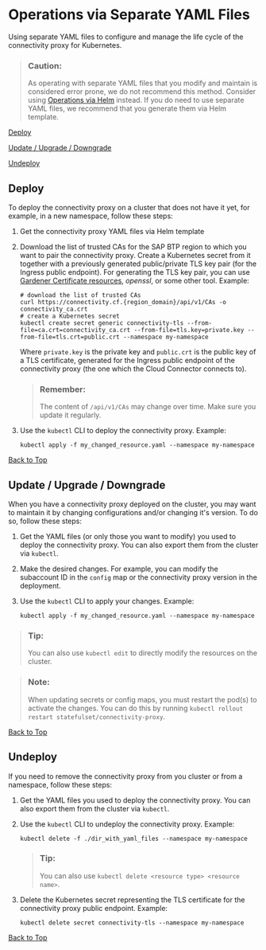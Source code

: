<!-- loio2b0002b968e741a28765b8245d00ba8d -->

# Operations via Separate YAML Files 

Using separate YAML files to configure and manage the life cycle of the connectivity proxy for Kubernetes.

> ### Caution:  
> As operating with separate YAML files that you modify and maintain is considered error prone, we do not recommend this method. Consider using [Operations via Helm](operations-via-helm-23fc110.md) instead. If you do need to use separate YAML files, we recommend that you generate them via Helm template.

[Deploy](operations-via-separate-yaml-files-2b0002b.md#loio2b0002b968e741a28765b8245d00ba8d__deploy)

[Update / Upgrade / Downgrade](operations-via-separate-yaml-files-2b0002b.md#loio2b0002b968e741a28765b8245d00ba8d__update)

[Undeploy](operations-via-separate-yaml-files-2b0002b.md#loio2b0002b968e741a28765b8245d00ba8d__undeploy)



<a name="loio2b0002b968e741a28765b8245d00ba8d__deploy"/>

## Deploy

To deploy the connectivity proxy on a cluster that does not have it yet, for example, in a new namespace, follow these steps:

1.  Get the connectivity proxy YAML files via Helm template
2.  Download the list of trusted CAs for the SAP BTP region to which you want to pair the connectivity proxy. Create a Kubernetes secret from it together with a previously generated public/private TLS key pair \(for the Ingress public endpoint\). For generating the TLS key pair, you can use [Gardener Certificate resources](https://github.com/gardener/cert-management#requesting-a-certificate), *openssl*, or some other tool. Example:

    ```
    # download the list of trusted CAs
    curl https://connectivity.cf.{region_domain}/api/v1/CAs -o connectivity_ca.crt
    # create a Kubernetes secret
    kubectl create secret generic connectivity-tls --from-file=ca.crt=connectivity_ca.crt --from-file=tls.key=private.key --from-file=tls.crt=public.crt --namespace my-namespace
    ```

    Where `private.key` is the private key and `public.crt` is the public key of a TLS certificate, generated for the Ingress public endpoint of the connectivity proxy \(the one which the Cloud Connector connects to\).

    > ### Remember:  
    > The content of `/api/v1/CAs` may change over time. Make sure you update it regularly.

3.  Use the `kubectl` CLI to deploy the connectivity proxy. Example:

    ```
    kubectl apply -f my_changed_resource.yaml --namespace my-namespace
    ```


[Back to Top](operations-via-separate-yaml-files-2b0002b.md#loio2b0002b968e741a28765b8245d00ba8d__top)



<a name="loio2b0002b968e741a28765b8245d00ba8d__update"/>

## Update / Upgrade / Downgrade

When you have a connectivity proxy deployed on the cluster, you may want to maintain it by changing configurations and/or changing it's version. To do so, follow these steps:

1.  Get the YAML files \(or only those you want to modify\) you used to deploy the connectivity proxy. You can also export them from the cluster via `kubectl`.
2.  Make the desired changes. For example, you can modify the subaccount ID in the `config` map or the connectivity proxy version in the deployment.
3.  Use the `kubectl` CLI to apply your changes. Example:

    ```
    kubectl apply -f my_changed_resource.yaml --namespace my-namespace
    ```


> ### Tip:  
> You can also use `kubectl edit` to directly modify the resources on the cluster.

> ### Note:  
> When updating secrets or config maps, you must restart the pod\(s\) to activate the changes. You can do this by running `kubectl rollout restart statefulset/connectivity-proxy`.

[Back to Top](operations-via-separate-yaml-files-2b0002b.md#loio2b0002b968e741a28765b8245d00ba8d__top)



<a name="loio2b0002b968e741a28765b8245d00ba8d__undeploy"/>

## Undeploy

If you need to remove the connectivity proxy from you cluster or from a namespace, follow these steps:

1.  Get the YAML files you used to deploy the connectivity proxy. You can also export them from the cluster via `kubectl`.
2.  Use the `kubectl` CLI to undeploy the connectivity proxy. Example:

    ```
    kubectl delete -f ./dir_with_yaml_files --namespace my-namespace
    ```

    > ### Tip:  
    > You can also use `kubectl delete <resource type> <resource name>`.

3.  Delete the Kubernetes secret representing the TLS certificate for the connectivity proxy public endpoint. Example:

    ```
    kubectl delete secret connectivity-tls --namespace my-namespace
    ```


[Back to Top](operations-via-separate-yaml-files-2b0002b.md#loio2b0002b968e741a28765b8245d00ba8d__top)

